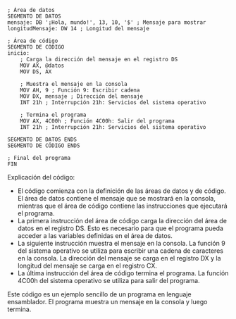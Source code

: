 ```assembly
; Área de datos
SEGMENTO DE DATOS
mensaje: DB '¡Hola, mundo!', 13, 10, '$' ; Mensaje para mostrar
longitudMensaje: DW 14 ; Longitud del mensaje

; Área de código
SEGMENTO DE CÓDIGO
inicio:
    ; Carga la dirección del mensaje en el registro DS
    MOV AX, @datos
    MOV DS, AX

    ; Muestra el mensaje en la consola
    MOV AH, 9 ; Función 9: Escribir cadena
    MOV DX, mensaje ; Dirección del mensaje
    INT 21h ; Interrupción 21h: Servicios del sistema operativo

    ; Termina el programa
    MOV AX, 4C00h ; Función 4C00h: Salir del programa
    INT 21h ; Interrupción 21h: Servicios del sistema operativo

SEGMENTO DE DATOS ENDS
SEGMENTO DE CÓDIGO ENDS

; Final del programa
FIN
```

Explicación del código:

* El código comienza con la definición de las áreas de datos y de código. El área de datos contiene el mensaje que se mostrará en la consola, mientras que el área de código contiene las instrucciones que ejecutará el programa.
* La primera instrucción del área de código carga la dirección del área de datos en el registro DS. Esto es necesario para que el programa pueda acceder a las variables definidas en el área de datos.
* La siguiente instrucción muestra el mensaje en la consola. La función 9 del sistema operativo se utiliza para escribir una cadena de caracteres en la consola. La dirección del mensaje se carga en el registro DX y la longitud del mensaje se carga en el registro CX.
* La última instrucción del área de código termina el programa. La función 4C00h del sistema operativo se utiliza para salir del programa.

Este código es un ejemplo sencillo de un programa en lenguaje ensamblador. El programa muestra un mensaje en la consola y luego termina.
